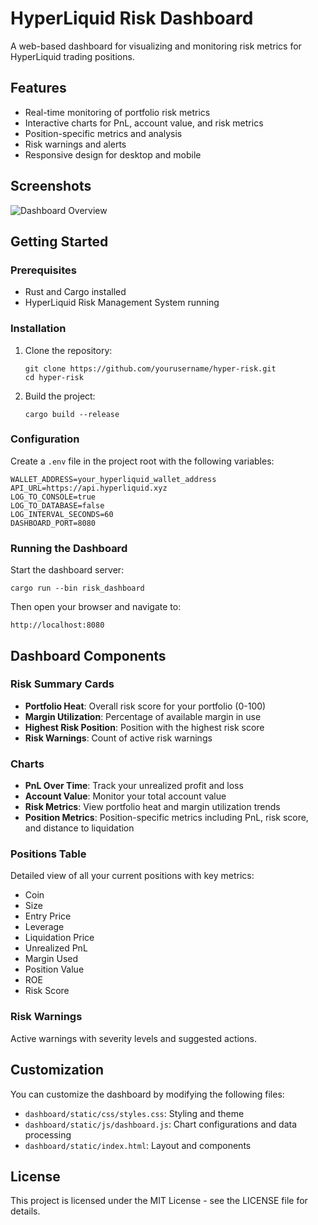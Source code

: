 # HyperLiquid Risk Dashboard

A web-based dashboard for visualizing and monitoring risk metrics for HyperLiquid trading positions.

## Features

- Real-time monitoring of portfolio risk metrics
- Interactive charts for PnL, account value, and risk metrics
- Position-specific metrics and analysis
- Risk warnings and alerts
- Responsive design for desktop and mobile

## Screenshots

![Dashboard Overview](screenshots/dashboard.png)

## Getting Started

### Prerequisites

- Rust and Cargo installed
- HyperLiquid Risk Management System running

### Installation

1. Clone the repository:
   ```
   git clone https://github.com/yourusername/hyper-risk.git
   cd hyper-risk
   ```

2. Build the project:
   ```
   cargo build --release
   ```

### Configuration

Create a `.env` file in the project root with the following variables:

```
WALLET_ADDRESS=your_hyperliquid_wallet_address
API_URL=https://api.hyperliquid.xyz
LOG_TO_CONSOLE=true
LOG_TO_DATABASE=false
LOG_INTERVAL_SECONDS=60
DASHBOARD_PORT=8080
```

### Running the Dashboard

Start the dashboard server:

```
cargo run --bin risk_dashboard
```

Then open your browser and navigate to:

```
http://localhost:8080
```

## Dashboard Components

### Risk Summary Cards

- **Portfolio Heat**: Overall risk score for your portfolio (0-100)
- **Margin Utilization**: Percentage of available margin in use
- **Highest Risk Position**: Position with the highest risk score
- **Risk Warnings**: Count of active risk warnings

### Charts

- **PnL Over Time**: Track your unrealized profit and loss
- **Account Value**: Monitor your total account value
- **Risk Metrics**: View portfolio heat and margin utilization trends
- **Position Metrics**: Position-specific metrics including PnL, risk score, and distance to liquidation

### Positions Table

Detailed view of all your current positions with key metrics:

- Coin
- Size
- Entry Price
- Leverage
- Liquidation Price
- Unrealized PnL
- Margin Used
- Position Value
- ROE
- Risk Score

### Risk Warnings

Active warnings with severity levels and suggested actions.

## Customization

You can customize the dashboard by modifying the following files:

- `dashboard/static/css/styles.css`: Styling and theme
- `dashboard/static/js/dashboard.js`: Chart configurations and data processing
- `dashboard/static/index.html`: Layout and components

## License

This project is licensed under the MIT License - see the LICENSE file for details. 